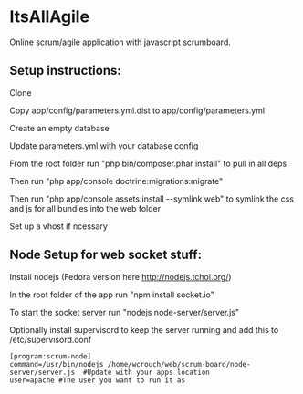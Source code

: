 ItsAllAgile
===========

Online scrum/agile application with javascript scrumboard. 


Setup instructions:
-------------------

Clone

Copy app/config/parameters.yml.dist to app/config/parameters.yml

Create an empty database

Update parameters.yml with your database config

From the root folder run "php bin/composer.phar install" to pull in all deps

Then run "php app/console doctrine:migrations:migrate"

Then run "php app/console assets:install --symlink web" to symlink the css and js for all bundles into the web folder

Set up a vhost if ncessary



Node Setup for web socket stuff:
-----------
Install nodejs (Fedora version here http://nodejs.tchol.org/)

In the root folder of the app run "npm install socket.io"

To start the socket server run "nodejs node-server/server.js"

Optionally install supervisord to keep the server running and add this to /etc/supervisord.conf

    [program:scrum-node]
    command=/usr/bin/nodejs /home/wcrouch/web/scrum-board/node-server/server.js  #Update with your apps location
    user=apache #The user you want to run it as

